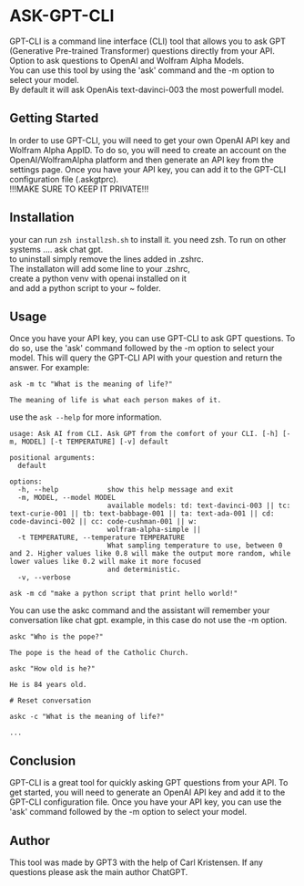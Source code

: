# ASK-GPT-CLI

GPT-CLI is a command line interface (CLI) tool that allows you to ask GPT (Generative Pre-trained Transformer) questions directly from your API.  
Option to ask questions to OpenAI and Wolfram Alpha Models.  
You can use this tool by using the 'ask' command and the -m option to select your model.  
By default it will ask OpenAis text-davinci-003 the most powerfull model.  

## Getting Started

In order to use GPT-CLI, you will need to get your own OpenAI API key and Wolfram Alpha AppID.
To do so, you will need to create an account on the OpenAI/WolframAlpha platform and then generate an API key from the settings page.
Once you have your API key, you can add it to the GPT-CLI configuration file (.askgtprc).  
!!!MAKE SURE TO KEEP IT PRIVATE!!!
## Installation
your can run `zsh installzsh.sh` to install it.
you need zsh. To run on other systems .... ask chat gpt.  
to uninstall simply remove the lines added in .zshrc.  
The installaton will add some line to your .zshrc,   
create a python venv with openai installed on it  
and add a python script to your ~ folder.

## Usage

Once you have your API key, you can use GPT-CLI to ask GPT questions.
To do so, use the 'ask' command followed by the -m option to select your model. 
This will query the GPT-CLI API with your question and return the answer.
For example:
```
ask -m tc "What is the meaning of life?"

The meaning of life is what each person makes of it.
```
use the `ask --help` for more information.
```
usage: Ask AI from CLI. Ask GPT from the comfort of your CLI. [-h] [-m, MODEL] [-t TEMPERATURE] [-v] default

positional arguments:
  default

options:
  -h, --help            show this help message and exit
  -m, MODEL, --model MODEL
                        available models: td: text-davinci-003 || tc: text-curie-001 || tb: text-babbage-001 || ta: text-ada-001 || cd: code-davinci-002 || cc: code-cushman-001 || w:
                        wolfram-alpha-simple ||
  -t TEMPERATURE, --temperature TEMPERATURE
                        What sampling temperature to use, between 0 and 2. Higher values like 0.8 will make the output more random, while lower values like 0.2 will make it more focused
                        and deterministic.
  -v, --verbose

ask -m cd "make a python script that print hello world!"

```


You can use the askc command and the assistant will remember your conversation like chat gpt.
example, in this case do not use the -m option.
```
askc "Who is the pope?"

The pope is the head of the Catholic Church.

askc "How old is he?"

He is 84 years old.

# Reset conversation

askc -c "What is the meaning of life?"

...

```


## Conclusion

GPT-CLI is a great tool for quickly asking GPT questions from your API. 
To get started, you will need to generate an OpenAI API key and add it to the GPT-CLI configuration file. 
Once you have your API key, you can use the 'ask' command followed by the -m option to select your model.

## Author 
This tool was made by GPT3 with the help of Carl Kristensen.
If any questions please ask the main author ChatGPT.  


